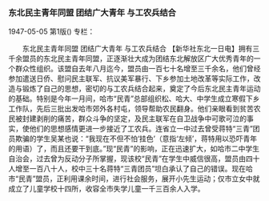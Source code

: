 ### 东北民主青年同盟  团结广大青年  与工农兵结合

1947-05-05
第1版()
专栏：

　　东北民主青年同盟
    团结广大青年  与工农兵结合
    【新华社东北一日电】拥有三千余盟员的东北民主青年同盟，正逐渐壮大成为团结东北解放区广大优秀青年的一个群众性组织。该盟自去年八月迄今，盟员由一百七十名增至三千余名，他们曾经参加遣送日侨、慰问民主联军、抗议美军暴行、下乡参加土地改革等实际工作，改造与锻炼了自己的思想，密切的与工农兵结合起来，奠定了今后东北民主青年运动的基础。特别是今年一月间，哈市“民青”总部组织松、哈大、中学生成立寒假下乡工作队，先后三批出发哈市郊外各村屯，领导帮助农民翻身。他们亲眼看到贫苦农民被封建剥削的痛苦，群众斗争的坚定，及民主联军在自卫战争中可歌可泣的事实，使他们的思想感情更进一步接近了工农兵。连省立一中过去曾受蒋特“三青”团员欺骗的学生吴某也说：“我现在不但不怕‘挂色’（意指‘左倾’，蒋特用以恐吓青年的用语）了，而且还要干到底。”现“民青”的影响，正在迅速扩大，如哈市二中学生自治会，过去曾为反动分子所掌握，现该校“民青”在学生中威信很高，盟员由四十人增至一百八十人，校中三十名蒋特“三青团员”坦白承认了自己的错误。现在哈市“民青”盟员，正利用课余时间，进行社会服务，展开小先生运动；仅市立女中就成立了儿童学校十四所，收容全市失学儿童一千三百余人入学。
